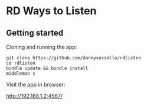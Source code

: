 # RD Ways to Listen

## Getting started

Cloning and running the app:

```shell
git clone https://github.com/dannyvassallo/rdlisten
cd rdlisten
bundle update && bundle install
middleman s
```

Visit the app in browser:

http://192.168.1.2:4567/
